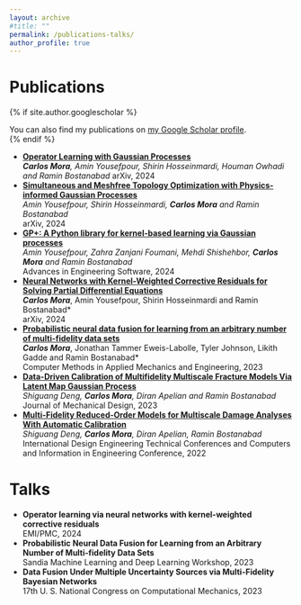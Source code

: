 ```yaml
---
layout: archive
#title: ""
permalink: /publications-talks/
author_profile: true
---
```


<h1>Publications</h1>

{% if site.author.googlescholar %}
  <div class="wordwrap">You can also find my publications on <a href="{{site.author.googlescholar}}">my Google Scholar profile</a>.</div>
{% endif %}

- **[Operator Learning with Gaussian Processes](https://arxiv.org/abs/2409.04538)**  
  **_Carlos Mora_***, Amin Yousefpour, Shirin Hosseinmardi, Houman Owhadi and Ramin Bostanabad*
  arXiv, 2024
- **[Simultaneous and Meshfree Topology Optimization with Physics-informed Gaussian Processes](https://arxiv.org/abs/2408.03490)**  
  *Amin Yousefpour, Shirin Hosseinmardi, ***Carlos Mora*** and Ramin Bostanabad*  
  arXiv, 2024
- **[GP+: A Python library for kernel-based learning via Gaussian processes](https://www.sciencedirect.com/science/article/pii/S0965997824000930)**  
  *Amin Yousefpour, Zahra Zanjani Foumani, Mehdi Shishehbor, ***Carlos Mora*** and Ramin Bostanabad*  
  Advances in Engineering Software, 2024
- **[Neural Networks with Kernel-Weighted Corrective Residuals for Solving Partial Differential Equations](https://arxiv.org/abs/2401.03492)**  
  ***Carlos Mora***, Amin Yousefpour, Shirin Hosseinmardi and Ramin Bostanabad*  
  arXiv, 2024
- **[Probabilistic neural data fusion for learning from an arbitrary number of multi-fidelity data sets](https://www.sciencedirect.com/science/article/pii/S0045782523003316)**  
  ***Carlos Mora***, Jonathan Tammer Eweis-Labolle, Tyler Johnson, Likith Gadde and Ramin Bostanabad*  
  Computer Methods in Applied Mechanics and Engineering, 2023
- **[Data-Driven Calibration of Multifidelity Multiscale Fracture Models Via Latent Map Gaussian Process](https://asmedigitalcollection.asme.org/mechanicaldesign/article/145/1/011705/1147508/Data-Driven-Calibration-of-Multifidelity)**  
  *Shiguang Deng, ***Carlos Mora***, Diran Apelian and Ramin Bostanabad*  
  Journal of Mechanical Design, 2023
- **[Multi-Fidelity Reduced-Order Models for Multiscale Damage Analyses With Automatic Calibration](https://solarenergyengineering.asmedigitalcollection.asme.org/IDETC-CIE/proceedings/IDETC-CIE2022/86236/V03BT03A031/1150433)**  
  *Shiguang Deng, ***Carlos Mora***, Diran Apelian, Ramin Bostanabad*  
  International Design Engineering Technical Conferences and Computers and Information in Engineering Conference, 2022

# Talks
- **Operator learning via neural networks with kernel-weighted corrective residuals**  
  EMI/PMC, 2024
- **Probabilistic Neural Data Fusion for Learning from an Arbitrary Number of Multi-fidelity Data Sets**  
  Sandia Machine Learning and Deep Learning Workshop, 2023
- **Data Fusion Under Multiple Uncertainty Sources via Multi-Fidelity Bayesian Networks**  
  17th U. S. National Congress on Computational Mechanics, 2023

<!-- {% include base_path %}

{% for post in site.publications reversed %}
  {% include archive-single.html %}
{% endfor %} -->


